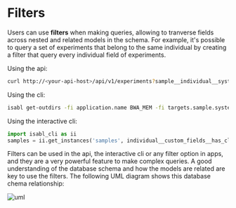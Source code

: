 # Filters

Users can use **filters** when making queries, allowing to tranverse fields across nested and related models in the schema. For example, it's possible to query a set of experiments that belong to the same individual by creating a filter that query every individual field of experiments.


Using the api:
```bash
curl http://<your-api-host>/api/v1/experiments?sample__individual__system_id=XXX_H000001
```

Using the cli:
```bash
isabl get-outdirs -fi application.name BWA_MEM -fi targets.sample.system_id XXX_H000001_N01`
```

Using the interactive cli:
```python
import isabl_cli as ii
samples = ii.get_instances('samples', individual__custom_fields__has_clinical_trial=True)
```

Filters can be used in the api, the interactive cli or any filter option in apps, and they are a very powerful feature to make complex queries. A good understanding of the database schema and how the models are related are key to use the filters. The following UML diagram shows this database chema relationship:

![uml](https://user-images.githubusercontent.com/7906289/56929717-5f740600-6aa8-11e9-8f31-4ce7a4c828f3.png)
